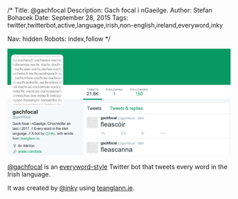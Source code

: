 /*
Title: @gachfocal
Description: Gach focal i nGaeilge.
Author: Stefan Bohacek
Date: September 28, 2015
Tags: twitter,twitterbot,active,language,irish,non-english,ireland,everyword,inky

Nav: hidden
Robots: index,follow
*/

[![](/content/bots/twitterbots/images/gachfocal.png)](https://twitter.com/gachfocal)

[@gachfocal](https://twitter.com/gachfocal) is an [everyword-style](/tag/everyword) Twitter bot that tweets every word in the Irish language.

It was created by [@inky](https://twitter.com/inky) using [teanglann.ie](http://www.teanglann.ie).